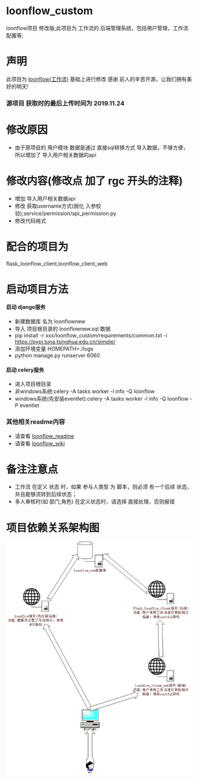 # loonflow_custom
loonflow项目 修改版;此项目为 工作流的 后端管理系统，包括用户管理，工作流配置等;

# 声明
此项目为 [loonflow(工作流)](https://github.com/blackholll/loonflow) 基础上进行修改
感谢 前人的辛苦开源，让我们拥有美好的明天!

### 源项目 获取时的最后上传时间为 2019.11.24

# 修改原因
* 由于原项目的 用户模块 数据是通过 直接sql转换方式 导入数据，不够方便，所以增加了 导入用户相关数据的api

# 修改内容(修改点 加了 rgc 开头的注释)
* 增加 导入用户相关数据api
* 修改 获取username方式(弱化 入参校验);service/permission/api_permission.py
* 修改代码格式

# 配合的项目为
flask_loonflow_client,loonflow_client_web

# 启动项目方法
#### 启动 django服务
* 新建数据库 名为 loonflownew
* 导入 项目根目录的 loonflownew.sql 数据
* pip install -r xxx/loonflow_custom/requirements/common.txt -i https://pypi.tuna.tsinghua.edu.cn/simple/
* 添加环境变量 HOMEPATH=./logs
* python manage.py runserver 6060

#### 启动 celery服务
* 进入项目根目录
* 非windows系统:celery -A tasks worker -l info -Q loonflow
* windows系统(先安装eventlet):celery -A tasks worker -l info -Q loonflow -P eventlet

### 其他相关readme内容
* 请查看 [loonflow_readme](https://github.com/blackholll/loonflow)
* 请查看 [loonflow_wiki](https://github.com/blackholll/loonflow/wiki/latest)

# 备注注意点
* 工作流 在定义 状态 时，如果 参与人类型 为 脚本，则必须 有一个后续 状态，并且能够流转到后续状态；
* 多人审核时(如 部门,角色) 在定义状态时，请选择 直接处理，否则报错

# 项目依赖关系架构图
 ![项目依赖关系架构图](./requirements/loonflow.png)
 